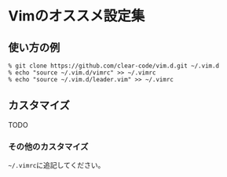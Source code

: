 # Vimのオススメ設定集

## 使い方の例

    % git clone https://github.com/clear-code/vim.d.git ~/.vim.d
    % echo "source ~/.vim.d/vimrc" >> ~/.vimrc
    % echo "source ~/.vim.d/leader.vim" >> ~/.vimrc

## カスタマイズ

TODO

### その他のカスタマイズ

`~/.vimrc`に追記してください。

